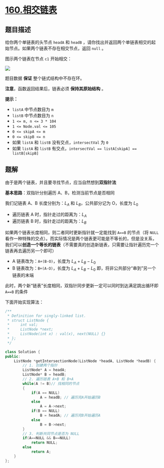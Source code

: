 # [160.相交链表](https://leetcode.cn/problems/intersection-of-two-linked-lists)

## 题目描述

给你两个单链表的头节点 `headA` 和 `headB` ，请你找出并返回两个单链表相交的起始节点。如果两个链表不存在相交节点，返回 `null` 。

图示两个链表在节点 `c1` 开始相交：

![](https://assets.leetcode-cn.com/aliyun-lc-upload/uploads/2018/12/14/160_statement.png)

题目数据 **保证** 整个链式结构中不存在环。

**注意**，函数返回结果后，链表必须 **保持其原始结构** 。

**提示：**
- `listA` 中节点数目为 `m`
- `listB` 中节点数目为 `n`
- `1 <= m, n <= 3 * 104`
- `1 <= Node.val <= 105`
- `0 <= skipA <= m`
- `0 <= skipB <= n`
- 如果 `listA` 和 `listB` 没有交点，`intersectVal` 为 `0`
- 如果 `listA` 和 `listB` 有交点，`intersectVal == listA[skipA] == listB[skipB]`

## 题解

由于是两个链表，并且要寻找节点，应当自然想到**双指针法**

**基本思路**：双指针分别遍历 A、B，检测当前节点是否相同

我们记链表 A、B 长度分别为：$L_A$ 和 $L_B$，公共部分记为 O，长度为 $L_0$
- 遍历链表 A 时，指针走过的距离为：$L_A$
- 遍历链表 B 时，指针走过的距离为：$L_B$

如果两个链表长度相同，则二者同时更新指针就一定能找到 `A==B` 的节点（将 `NULL` 看作一种特殊的交点）。而实际情况是两个链表更可能是不等长的，但是没关系，我们可以**创造一个等长的链表**（不需要真的创造新链表，只需要让指针遍历完一个链表再去遍历另一个即可）
- A 链表改为：`A+(B-O)`，长度为 $L_A + L_B - L_0$
- B 链表改为：`B+(A-O)`，长度为 $L_A + L_B - L_0$
即，将非公共部分“串到”另一个链表的末端

此时，两个新“链表”长度相同，双指针同步更新一定可以同时到达满足跳出循环即 `A==B` 的条件

下面开始实现算法：

```cpp
/**
 * Definition for singly-linked list.
 * struct ListNode {
 *     int val;
 *     ListNode *next;
 *     ListNode(int x) : val(x), next(NULL) {}
 * };
 */

class Solution {
public:
    ListNode *getIntersectionNode(ListNode *headA, ListNode *headB) {
		// 1. 创建两个指针
		ListNode* A = headA;
		ListNode* B = headB;
		// 2. 遍历链表 A+B 和 B+A
		while(A != B)// 找相同的节点
		{
			if(A == NULL)
				A = headB; // 遍历完A开始遍历B
			else
				A = A->next;
			if(B == NULL)
				B = headA; // 遍历完B开始遍历A
			else
				B = B->next;
		}
		// 3. 判断共同节点是否为 NULL
		if(A==NULL && B==NULL)
			return NULL;
		else
			return A;
    }
};
```







